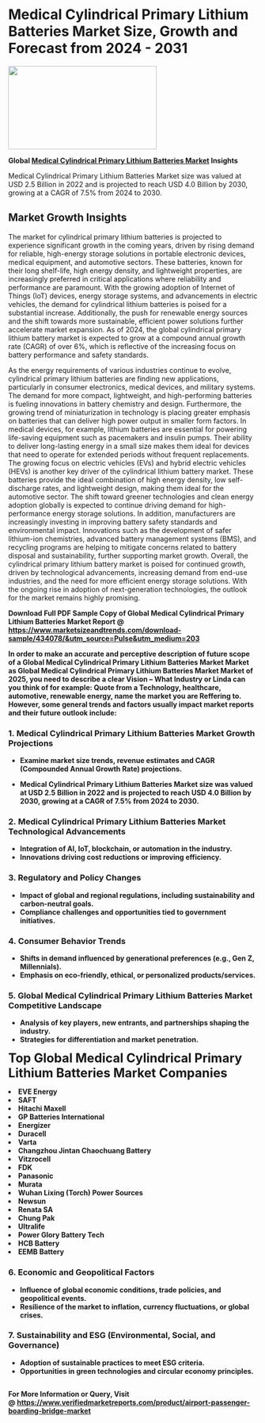 <H1>Medical Cylindrical Primary Lithium Batteries Market Size, Growth and Forecast from 2024 - 2031</H1><img class="aligncenter size-medium wp-image-584254" src="https://thirdeyenews.in/wp-content/uploads/2024/09/Global-Market-Research-300x168.jpeg" alt="" width="300" height="168" /><p><strong>Global&nbsp;<a href="https://www.marketsizeandtrends.com/download-sample/434078/&amp;utm_source=Pulse&amp;utm_medium=203">Medical Cylindrical Primary Lithium Batteries Market</a> Insights</strong></p><p>Medical Cylindrical Primary Lithium Batteries Market size was valued at USD 2.5 Billion in 2022 and is projected to reach USD 4.0 Billion by 2030, growing at a CAGR of 7.5% from 2024 to 2030.</p><p><h2>Market Growth Insights</h2> <p>The market for cylindrical primary lithium batteries is projected to experience significant growth in the coming years, driven by rising demand for reliable, high-energy storage solutions in portable electronic devices, medical equipment, and automotive sectors. These batteries, known for their long shelf-life, high energy density, and lightweight properties, are increasingly preferred in critical applications where reliability and performance are paramount. With the growing adoption of Internet of Things (IoT) devices, energy storage systems, and advancements in electric vehicles, the demand for cylindrical lithium batteries is poised for a substantial increase. Additionally, the push for renewable energy sources and the shift towards more sustainable, efficient power solutions further accelerate market expansion. As of 2024, the global cylindrical primary lithium battery market is expected to grow at a compound annual growth rate (CAGR) of over 6%, which is reflective of the increasing focus on battery performance and safety standards. </p> <p><strong></strong></p> <p>As the energy requirements of various industries continue to evolve, cylindrical primary lithium batteries are finding new applications, particularly in consumer electronics, medical devices, and military systems. The demand for more compact, lightweight, and high-performing batteries is fueling innovations in battery chemistry and design. Furthermore, the growing trend of miniaturization in technology is placing greater emphasis on batteries that can deliver high power output in smaller form factors. In medical devices, for example, lithium batteries are essential for powering life-saving equipment such as pacemakers and insulin pumps. Their ability to deliver long-lasting energy in a small size makes them ideal for devices that need to operate for extended periods without frequent replacements. The growing focus on electric vehicles (EVs) and hybrid electric vehicles (HEVs) is another key driver of the cylindrical lithium battery market. These batteries provide the ideal combination of high energy density, low self-discharge rates, and lightweight design, making them ideal for the automotive sector. The shift toward greener technologies and clean energy adoption globally is expected to continue driving demand for high-performance energy storage solutions. In addition, manufacturers are increasingly investing in improving battery safety standards and environmental impact. Innovations such as the development of safer lithium-ion chemistries, advanced battery management systems (BMS), and recycling programs are helping to mitigate concerns related to battery disposal and sustainability, further supporting market growth. Overall, the cylindrical primary lithium battery market is poised for continued growth, driven by technological advancements, increasing demand from end-use industries, and the need for more efficient energy storage solutions. With the ongoing rise in adoption of next-generation technologies, the outlook for the market remains highly promising.</p> <p><strong></p><p><span class=""><strong>Download Full PDF Sample Copy of Global Medical Cylindrical Primary Lithium Batteries Market Report</strong> @ <a href="https://www.marketsizeandtrends.com/download-sample/434078/&amp;utm_source=Pulse&amp;utm_medium=203" target="_blank">https://www.marketsizeandtrends.com/download-sample/434078/&amp;utm_source=Pulse&amp;utm_medium=203</a></span></p><p>In order to make an accurate and perceptive description of future scope of a Global&nbsp;Medical Cylindrical Primary Lithium Batteries Market Market as Global&nbsp;Medical Cylindrical Primary Lithium Batteries Market Market of 2025, you need to describe a clear Vision &ndash; What Industry or Linda can you think of for example: Quote from a Technology, healthcare, automotive, renewable energy, name the market you are Reffering to. However, some general trends and factors usually impact market reports and their future outlook include:</p><h3>1.&nbsp;<strong>Medical Cylindrical Primary Lithium Batteries Market Growth Projections</strong></h3><ul><li>Examine market size trends, revenue estimates and CAGR (Compounded Annual Growth Rate) projections.</li><li><p>Medical Cylindrical Primary Lithium Batteries Market size was valued at USD 2.5 Billion in 2022 and is projected to reach USD 4.0 Billion by 2030, growing at a CAGR of 7.5% from 2024 to 2030.</p></li></ul><h3>2.&nbsp;<strong>Medical Cylindrical Primary Lithium Batteries Market Technological Advancements</strong></h3><ul><li>Integration of AI, IoT, blockchain, or automation in the industry.</li><li>Innovations driving cost reductions or improving efficiency.</li></ul><h3>3.&nbsp;<strong>Regulatory and Policy Changes</strong></h3><ul><li>Impact of global and regional regulations, including sustainability and carbon-neutral goals.</li><li>Compliance challenges and opportunities tied to government initiatives.</li></ul><h3>4.&nbsp;<strong>Consumer Behavior Trends</strong></h3><ul><li>Shifts in demand influenced by generational preferences (e.g., Gen Z, Millennials).</li><li>Emphasis on eco-friendly, ethical, or personalized products/services.</li></ul><h3>5.&nbsp;<strong>Global Medical Cylindrical Primary Lithium Batteries Market Competitive Landscape</strong></h3><ul><li>Analysis of key players, new entrants, and partnerships shaping the industry.</li><li>Strategies for differentiation and market penetration.</li></ul><p data-pm-slice="1 1 []"><span style="color: inherit; font-family: inherit; font-size: 25px;">Top Global Medical Cylindrical Primary Lithium Batteries Market Companies</span></p><div class="" data-test-id=""><p><li>EVE Energy</li><li> SAFT</li><li> Hitachi Maxell</li><li> GP Batteries International</li><li> Energizer</li><li> Duracell</li><li> Varta</li><li> Changzhou Jintan Chaochuang Battery</li><li> Vitzrocell</li><li> FDK</li><li> Panasonic</li><li> Murata</li><li> Wuhan Lixing (Torch) Power Sources</li><li> Newsun</li><li> Renata SA</li><li> Chung Pak</li><li> Ultralife</li><li> Power Glory Battery Tech</li><li> HCB Battery</li><li> EEMB Battery</li></p></div><h3>6.&nbsp;<strong>Economic and Geopolitical Factors</strong></h3><ul><li>Influence of global economic conditions, trade policies, and geopolitical events.</li><li>Resilience of the market to inflation, currency fluctuations, or global crises.</li></ul><h3>7.&nbsp;<strong>Sustainability and ESG (Environmental, Social, and Governance)</strong></h3><ul><li>Adoption of sustainable practices to meet ESG criteria.</li><li>Opportunities in green technologies and circular economy principles.</li></ul><h2><strong style="font-size: 14px;">For More Information or Query, Visit @&nbsp;</strong><a style="background-color: #ffffff; font-size: 14px;" href="https://www.marketsizeandtrends.com/report/medical-cylindrical-primary-lithium-batteries-market/" target="_blank">https://www.verifiedmarketreports.com/product/airport-passenger-boarding-bridge-market</a></h2>
